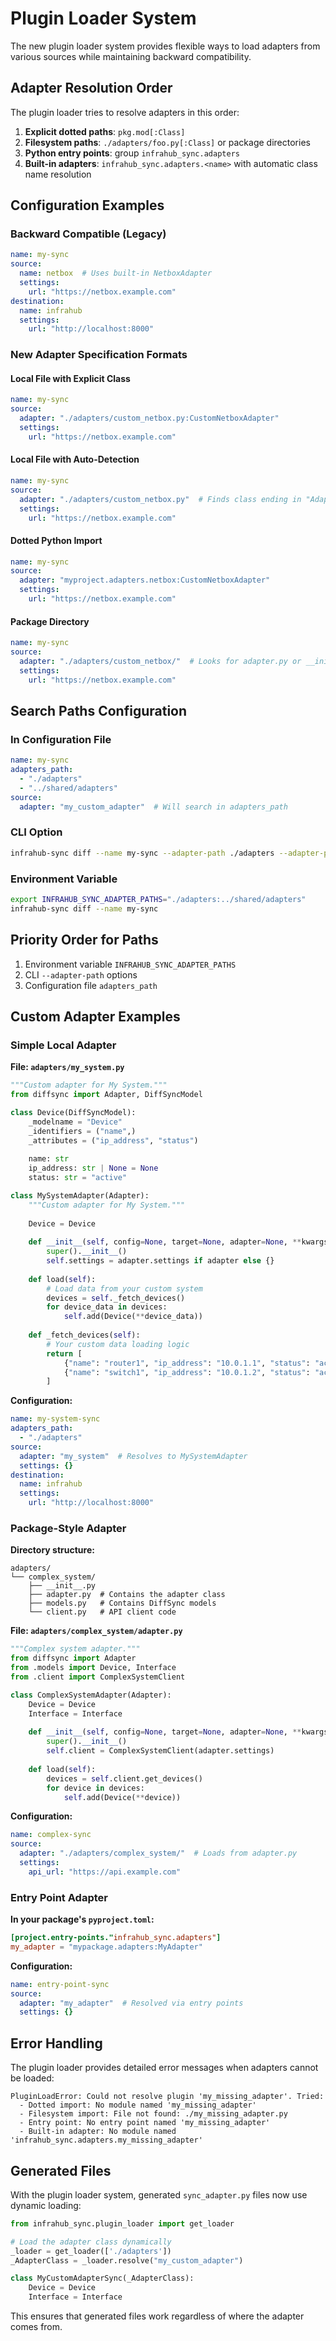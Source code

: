 # Plugin Loader System

The new plugin loader system provides flexible ways to load adapters from various sources while maintaining backward compatibility.

## Adapter Resolution Order

The plugin loader tries to resolve adapters in this order:

1. **Explicit dotted paths**: `pkg.mod[:Class]`
2. **Filesystem paths**: `./adapters/foo.py[:Class]` or package directories  
3. **Python entry points**: group `infrahub_sync.adapters`
4. **Built-in adapters**: `infrahub_sync.adapters.<name>` with automatic class name resolution

## Configuration Examples

### Backward Compatible (Legacy)

```yaml
name: my-sync
source:
  name: netbox  # Uses built-in NetboxAdapter
  settings:
    url: "https://netbox.example.com"
destination:
  name: infrahub
  settings:
    url: "http://localhost:8000"
```

### New Adapter Specification Formats

#### Local File with Explicit Class
```yaml
name: my-sync
source:
  adapter: "./adapters/custom_netbox.py:CustomNetboxAdapter"
  settings:
    url: "https://netbox.example.com"
```

#### Local File with Auto-Detection
```yaml 
name: my-sync
source:
  adapter: "./adapters/custom_netbox.py"  # Finds class ending in "Adapter"
  settings:
    url: "https://netbox.example.com"
```

#### Dotted Python Import
```yaml
name: my-sync
source:
  adapter: "myproject.adapters.netbox:CustomNetboxAdapter"
  settings:
    url: "https://netbox.example.com"
```

#### Package Directory
```yaml
name: my-sync
source:
  adapter: "./adapters/custom_netbox/"  # Looks for adapter.py or __init__.py
  settings:
    url: "https://netbox.example.com"
```

## Search Paths Configuration

### In Configuration File
```yaml
name: my-sync
adapters_path:
  - "./adapters"
  - "../shared/adapters"
source:
  adapter: "my_custom_adapter"  # Will search in adapters_path
```

### CLI Option
```bash
infrahub-sync diff --name my-sync --adapter-path ./adapters --adapter-path ../shared
```

### Environment Variable
```bash
export INFRAHUB_SYNC_ADAPTER_PATHS="./adapters:../shared/adapters"
infrahub-sync diff --name my-sync
```

## Priority Order for Paths
1. Environment variable `INFRAHUB_SYNC_ADAPTER_PATHS`
2. CLI `--adapter-path` options
3. Configuration file `adapters_path`

## Custom Adapter Examples

### Simple Local Adapter
**File: `adapters/my_system.py`**
```python
"""Custom adapter for My System."""
from diffsync import Adapter, DiffSyncModel

class Device(DiffSyncModel):
    _modelname = "Device"
    _identifiers = ("name",)
    _attributes = ("ip_address", "status")
    
    name: str
    ip_address: str | None = None
    status: str = "active"

class MySystemAdapter(Adapter):
    """Custom adapter for My System."""
    
    Device = Device
    
    def __init__(self, config=None, target=None, adapter=None, **kwargs):
        super().__init__()
        self.settings = adapter.settings if adapter else {}
        
    def load(self):
        # Load data from your custom system
        devices = self._fetch_devices()
        for device_data in devices:
            self.add(Device(**device_data))
    
    def _fetch_devices(self):
        # Your custom data loading logic
        return [
            {"name": "router1", "ip_address": "10.0.1.1", "status": "active"},
            {"name": "switch1", "ip_address": "10.0.1.2", "status": "active"},
        ]
```

**Configuration:**
```yaml
name: my-system-sync
adapters_path:
  - "./adapters"
source:
  adapter: "my_system"  # Resolves to MySystemAdapter
  settings: {}
destination:
  name: infrahub
  settings:
    url: "http://localhost:8000"
```

### Package-Style Adapter
**Directory structure:**
```
adapters/
└── complex_system/
    ├── __init__.py
    ├── adapter.py  # Contains the adapter class
    ├── models.py   # Contains DiffSync models
    └── client.py   # API client code
```

**File: `adapters/complex_system/adapter.py`**
```python
"""Complex system adapter."""
from diffsync import Adapter
from .models import Device, Interface
from .client import ComplexSystemClient

class ComplexSystemAdapter(Adapter):
    Device = Device
    Interface = Interface
    
    def __init__(self, config=None, target=None, adapter=None, **kwargs):
        super().__init__()
        self.client = ComplexSystemClient(adapter.settings)
        
    def load(self):
        devices = self.client.get_devices()
        for device in devices:
            self.add(Device(**device))
```

**Configuration:**
```yaml
name: complex-sync
source:
  adapter: "./adapters/complex_system/"  # Loads from adapter.py
  settings:
    api_url: "https://api.example.com"
```

### Entry Point Adapter
**In your package's `pyproject.toml`:**
```toml
[project.entry-points."infrahub_sync.adapters"]
my_adapter = "mypackage.adapters:MyAdapter"
```

**Configuration:**
```yaml
name: entry-point-sync  
source:
  adapter: "my_adapter"  # Resolved via entry points
  settings: {}
```

## Error Handling

The plugin loader provides detailed error messages when adapters cannot be loaded:

```
PluginLoadError: Could not resolve plugin 'my_missing_adapter'. Tried:
  - Dotted import: No module named 'my_missing_adapter'
  - Filesystem import: File not found: ./my_missing_adapter.py
  - Entry point: No entry point named 'my_missing_adapter'
  - Built-in adapter: No module named 'infrahub_sync.adapters.my_missing_adapter'
```

## Generated Files

With the plugin loader system, generated `sync_adapter.py` files now use dynamic loading:

```python
from infrahub_sync.plugin_loader import get_loader

# Load the adapter class dynamically
_loader = get_loader(['./adapters'])
_AdapterClass = _loader.resolve("my_custom_adapter")

class MyCustomAdapterSync(_AdapterClass):
    Device = Device
    Interface = Interface
```

This ensures that generated files work regardless of where the adapter comes from.